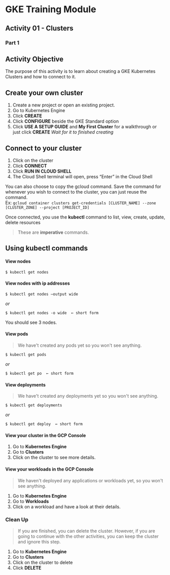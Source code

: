 # GKE Training Module
## Activity 01 - Clusters
### Part 1

## Activity Objective

The purpose of this activity is to learn about creating a GKE Kubernetes Clusters and how to connect to it.

## Create your own cluster
1. Create a new project or open an existing project.
1. Go to Kubernetes Engine
1. Click **CREATE**
1. Click **CONFIGURE** beside the GKE Standard option
1. Click **USE A SETUP GUIDE** and **My First Cluster** for a walkthrough or just click **CREATE**
*Wait for it to finished creating*

## Connect to your cluster
1. Click on the cluster
1. Click **CONNECT**
1. Click **RUN IN CLOUD SHELL**
1. The Cloud Shell terminal will open, press “Enter” in the Cloud Shell

You can also choose to copy the gcloud command. Save the command for whenever you wish to connect to the cluster, you can just reuse the command. \
Ex: `gcloud container clusters get-credentials [CLUSTER_NAME] --zone [CLUSTER_ZONE] --project [PROJECT_ID]`

Once connected, you use the **kubectl** command to list, view, create, update, delete resources
> These are **imperative** commands.

## Using kubectl commands
#### View nodes
```
$ kubectl get nodes
```

#### View nodes with ip addresses
```
$ kubectl get nodes –output wide
```
*or*
```
$ kubectl get nodes -o wide  ← short form
```
You should see 3 nodes.


#### View pods
> We have't created any pods yet so you won't see anything.
```
$ kubectl get pods
```
*or*
```
$ kubectl get po  ← short form
```

#### View deployments
> We have't created any deployments yet so you won't see anything.
```
$ kubectl get deployments
```
*or*
```
$ kubectl get deploy  ← short form
```

#### View your cluster in the GCP Console
1. Go to **Kubernetes Engine**
1. Go to **Clusters**
1. Click on the cluster to see more details.

#### View your workloads in the GCP Console
> We haven't deployed any applications or workloads yet, so you won't see anything.
1. Go to **Kubernetes Engine**
1. Go to **Workloads**
1. Click on a workload and have a look at their details.

### Clean Up
> If you are finished, you can delete the cluster. However, if you are going to continue with the other activities, you can keep the cluster and ignore this step.
1. Go to **Kubernetes Engine**
1. Go to **Clusters**
1. Click on the cluster to delete
1. Click **DELETE**
